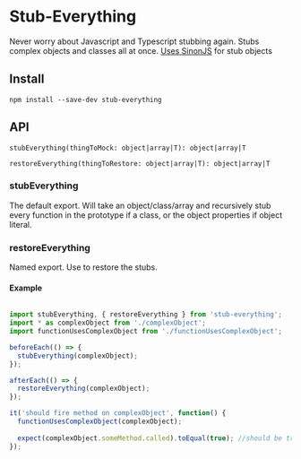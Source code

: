 # Stub-Everything
Never worry about Javascript and Typescript stubbing again. Stubs complex objects and classes all at once. [Uses SinonJS](http://sinonjs.org/) for stub objects

## Install

`npm install --save-dev stub-everything`

## API

```stubEverything(thingToMock: object|array|T): object|array|T```

```restoreEverything(thingToRestore: object|array|T): object|array|T```

### stubEverything

The default export. Will take an object/class/array and recursively stub every function in the prototype if a class, or the object properties if object literal.

### restoreEverything

Named export. Use to restore the stubs.

#### Example

```javascript

import stubEverything, { restoreEverything } from 'stub-everything';
import * as complexObject from './complexObject';
import functionUsesComplexObject from './functionUsesComplexObject';

beforeEach(() => {
  stubEverything(complexObject);
});

afterEach(() => {
  restoreEverything(complexObject);
});

it('should fire method on complexObject', function() {
  functionUsesComplexObject(complexObject);
  
  expect(complexObject.someMethod.called).toEqual(true); //should be true
});

```
